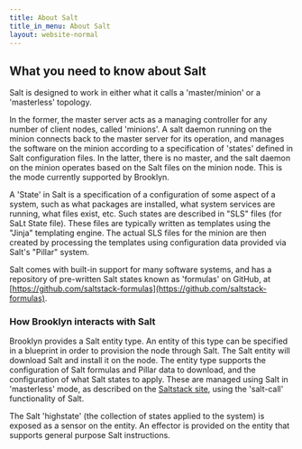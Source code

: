 ```yaml
---
title: About Salt
title_in_menu: About Salt
layout: website-normal
---
```


## What you need to know about Salt

Salt is designed to work in either what it calls a 'master/minion' or a 'masterless' topology.
 
In the former, the master server acts as a managing controller for any number of client nodes, called 'minions'. 
A salt daemon running on the minion connects back to the master server for its operation, and manages the software on 
the minion according to a specification of 'states' defined in Salt configuration files.  In the latter, there is no 
master, and the salt daemon on the minion operates based on the Salt files on the minion node.  This is the mode 
currently supported by Brooklyn.

A 'State' in Salt is a specification of a configuration of some aspect of a system, such as what packages are installed,
what system services are running, what files exist, etc.  Such states are described in "SLS" files (for SaLt State 
file). These files are typically written as templates using the "Jinja" templating engine.  The actual SLS files for the
minion are then created by processing the templates using configuration data provided via Salt's "Pillar" system.

Salt comes with built-in support for many software systems, and has a repository of pre-written Salt states known as 
'formulas' on GitHub, at [https://github.com/saltstack-formulas](https://github.com/saltstack-formulas).

### How Brooklyn interacts with Salt

Brooklyn provides a Salt entity type. An entity of this type can be specified in a blueprint in order to provision the 
node through Salt. The Salt entity will download Salt and install it on the node. The entity type supports the 
configuration of Salt formulas and Pillar data to download, and the configuration of what Salt states to apply. 
These are managed using Salt in 'masterless' mode, as described on the
[Saltstack site](https://docs.saltstack.com/en/latest/topics/tutorials/quickstart.html#salt-masterless-quickstart),
using the 'salt-call' functionality of Salt.

The Salt 'highstate' (the collection of states applied to the system) is exposed as a sensor on the entity.  An effector
 is provided on the entity that supports general purpose Salt instructions.



